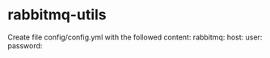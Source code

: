 # rabbitmq-utils

Create file config/config.yml with the followed content:
rabbitmq:
  host:
  user:
  password:

